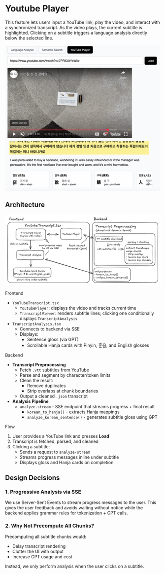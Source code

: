 # Youtube Player

This feature lets users input a YouTube link, play the video, and interact with a synchronized transcript. As the video plays, the current subtitle is highlighted. Clicking on a subtitle triggers a language analysis directly below the selected line.

<img src="./player-example.png" alt="Player Example" width="600"/>

## Architecture

<img src="./youtube-player-pipeline.png" alt="YouTube Player Pipeline" width="800"/>

Frontend
- `YouTubeTranscript.tsx`
  - `YoutubePlayer`: displays the video and tracks current time
  - `TranscriptViewer`: renders subtitle lines; clicking one conditionally displays `TranscriptAnalysis`
- `TranscriptAnalysis.tsx`
  - Connects to backend via SSE
  - Displays:
    - Sentence gloss (via GPT)
    - Scrollable Hanja cards with Pinyin, 훈음, and English glosses


Backend
- **Transcript Preprocessing**
  - Fetch `.vtt` subtitles from YouTube
  - Parse and segment by character/token limits
  - Clean the result:
    - Remove duplicates
    - Strip overlaps at chunk boundaries
  - Output a cleaned `.json` transcript
- **Analysis Pipeline**
  - `analyze-stream` - SSE endpoint that streams progress + final result
    - `korean_to_hanja()` - extracts Hanja mappings
    - `analyze_korean_sentence()` - generates subtitle gloss using GPT 

Flow
1. User provides a YouTube link and presses **Load**
2. Transcript is fetched, parsed, and cleaned
3. Clicking a subtitle:
   - Sends a request to `analyze-stream`
   - Streams progress messages inline under subtitle
   - Displays gloss and Hanja cards on completion

## Design Decisions

### 1. Progressive Analysis via SSE
We use Server-Sent Events to stream progress messages to the user. This gives the user feedback and avoids waiting without notice while the backend applies grammar rules for tokenization + GPT calls.

### 2. Why Not Precompute All Chunks?
Precomputing all subtitle chunks would:
- Delay transcript rendering
- Clutter the UI with output
- Increase GPT usage and cost

Instead, we only perform analysis when the user clicks on a subtitle.